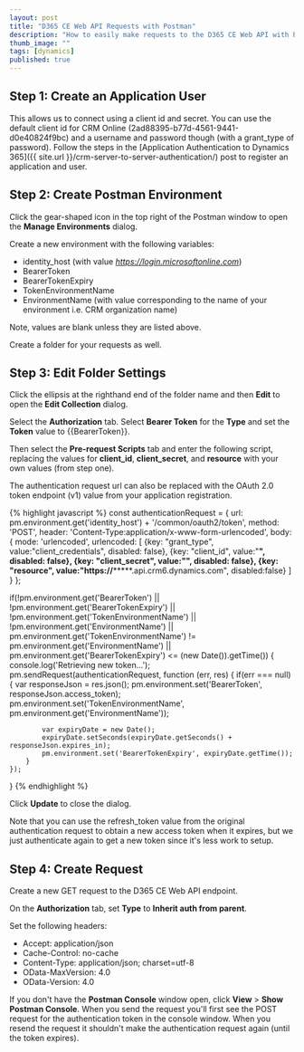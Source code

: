 ```yaml
---
layout: post
title: "D365 CE Web API Requests with Postman"
description: "How to easily make requests to the D365 CE Web API with Postman."
thumb_image: ""
tags: [dynamics]
published: true
---
```


## Step 1: Create an Application User
This allows us to connect using a client id and secret. You can use the default client id for CRM Online (2ad88395-b77d-4561-9441-d0e40824f9bc) and a username and password though (with a grant_type of password).
Follow the steps in the [Application Authentication to Dynamics 365]({{ site.url }}/crm-server-to-server-authentication/) post to register an application and user.

## Step 2: Create Postman Environment
Click the gear-shaped icon in the top right of the Postman window to open the **Manage Environments** dialog.

Create a new environment with the following variables:
  * identity_host (with value *https://login.microsoftonline.com*)
  * BearerToken
  * BearerTokenExpiry
  * TokenEnvironmentName
  * EnvironmentName (with value corresponding to the name of your environment i.e. CRM organization name)
  
Note, values are blank unless they are listed above.

Create a folder for your requests as well.

## Step 3: Edit Folder Settings
Click the ellipsis at the righthand end of the folder name and then **Edit** to open the **Edit Collection** dialog.

Select the **Authorization** tab. Select **Bearer Token** for the **Type** and set the **Token** value to {{BearerToken}}.

Then select the **Pre-request Scripts** tab and enter the following script, replacing the values for **client_id**, **client_secret**, and **resource** with your own values (from step one).

The authentication request url can also be replaced with the OAuth 2.0 token endpoint (v1) value from your application registration.

{% highlight javascript %}
const authenticationRequest = {
    url: pm.environment.get('identity_host') + '/common/oauth2/token', method: 'POST',
    header: 'Content-Type:application/x-www-form-urlencoded',
    body: {
        mode: 'urlencoded',
        urlencoded: [
            {key: "grant_type", value:"client_credentials", disabled: false},
            {key: "client_id", value:"**************************", disabled: false},
            {key: "client_secret", value:"********************************", disabled: false},
            {key: "resource", value:"https://***********.api.crm6.dynamics.com", disabled:false}
        ]
    }
};

if(!pm.environment.get('BearerToken') ||
    !pm.environment.get('BearerTokenExpiry') ||
    !pm.environment.get('TokenEnvironmentName') ||
    !pm.environment.get('EnvironmentName') ||
    pm.environment.get('TokenEnvironmentName') != pm.environment.get('EnvironmentName') ||
    pm.environment.get('BearerTokenExpiry') <= (new Date()).getTime()) {
    console.log('Retrieving new token...');
    pm.sendRequest(authenticationRequest, function (err, res) {
        if(err === null) {
            var responseJson = res.json();
            pm.environment.set('BearerToken', responseJson.access_token);
            pm.environment.set('TokenEnvironmentName', pm.environment.get('EnvironmentName'));
            
            var expiryDate = new Date();
            expiryDate.setSeconds(expiryDate.getSeconds() + responseJson.expires_in);
            pm.environment.set('BearerTokenExpiry', expiryDate.getTime());
        }
    });
}
{% endhighlight %}

Click **Update** to close the dialog.

Note that you can use the refresh_token value from the original authentication request to obtain a new access token when it expires, but we just authenticate again to get a new token since it's less work to setup.

## Step 4: Create Request
Create a new GET request to the D365 CE Web API endpoint.

On the **Authorization** tab, set **Type** to **Inherit auth from parent**.

Set the following headers:
 * Accept: application/json
 * Cache-Control: no-cache
 * Content-Type: application/json; charset=utf-8
 * OData-MaxVersion: 4.0
 * OData-Version: 4.0
 
 If you don't have the **Postman Console** window open, click **View** > **Show Postman Console**.
 When you send the request you'll first see the POST request for the authentication token in the console window.
 When you resend the request it shouldn't make the authentication request again (until the token expires).
